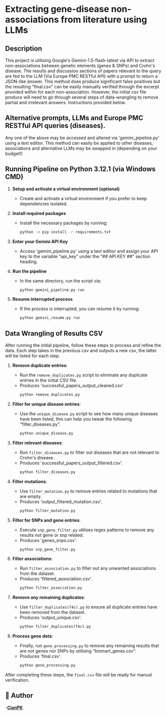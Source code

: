 # Extracting gene-disease non-associations from literature using LLMs

## Description
This project is utilising Google's Gemini-1.5-flash-latest via API to extract non-associations between genetic elements (genes & SNPs) and Crohn's disease.
The results and discussion sections of papers relevant to the query are fed to the LLM (Via Europe PMC RESTful API) with a prompt to return a JSON-like answer.
This method does produce significant false positives but the resulting "final.csv" can be easily manually verified through the excerpt provided within for each non-association. 
However, the initial csv file produce will need to go through several steps of data-wrangling to remove partial and irrelevant answers. Instructions provided below. 

## Alternative prompts, LLMs and Europe PMC RESTful API queries (diseases).
Any one of the above may be accessed and altered via 'gemini_pipeline.py' using a text editior.
This method can easily be applied to other diseases, associations and alternative LLMs may be swapped in (depending on your budget!)

## Running Pipeline on Python 3.12.1 (via Windows CMD)

1. **Setup and activate a virtual environment (optional)**
   - Create and activate a virtual environment if you prefer to keep dependencies isolated.

2. **Install required packages**
   - Install the necessary packages by running:
     ```cmd
     python -m pip install -r requirements.txt

3. **Enter your Gemini API Key**
   - Access 'gemini_pipeline.py' using a text editior and assign your API key to the variable "api_key" under the "## API KEY ##" section heading. 
   
4. **Run the pipeline**
   - In the same directory, run the script via:
     ```cmd
     python gemini_pipeline.py run
     ```

5. **Resume interrupted process**
   - If the process is interrupted, you can resume it by running:
     ```cmd
     python gemini_resume.py run
     ```

## Data Wrangling of Results CSV

After running the initial pipeline, follow these steps to process and refine the data. Each step takes in the previous csv and outputs a new csv,
the latter will be listed for each step. 

1. **Remove duplicate entries**:
   - Run the `remove_duplicates.py` script to eliminate any duplicate entries in the initial CSV file. 
   - Produces 'successful_papers_output_cleaned.csv'
     ```cmd
     python remove_duplicates.py
     ```

2. **Filter for unique disease entries**:
   - Use the `unique_disease.py` script to see how many unique diseases have been listed, this can help you tweak the following "filter_diseases.py".
     ```cmd
     python unique_disease.py
     ```

3. **Filter relevant diseases**:
   - Run `filter_diseases.py` to filter out diseases that are not relevant to Crohn's disease.
   - Produces 'successful_papers_output_filtered.csv'.
     ```cmd
     python filter_diseases.py
     ```

4. **Filter mutations**:
   - Use `filter_mutation.py` to remove entries related to mutations that are empty.
   - Produces 'output_filtered_mutation.csv'.
     ```cmd
     python filter_mutation.py
     ```

5. **Filter for SNPs and gene entries**:
   - Execute `snp_gene_filter.py` utilises regex patterns to remove any results not gene or snp related. 
   - Produces 'genes_snps.csv'.
     ```cmd
     python snp_gene_filter.py
     ```

6. **Filter associations**:
   - Run `filter_association.py` to filter out any unwanted associations from the dataset.
   - Produces 'filtered_association.csv'.
     ```cmd
     python filter_association.py
     ```

8. **Remove any remaining duplicates**:
   - Use `filter_duplicates(f4c).py` to ensure all duplicate entries have been removed from the dataset.
   - Produces 'output_unique.csv'. 
     ```cmd
     python filter_duplicates(f4c).py
     ```

9. **Process gene data**:
   - Finally, run `gene_processing.py` to remove any remaining results that are not genes nor SNPs by utilising "biomart_genes.csv".
   - Produces 'final.csv'. 
     ```cmd
     python gene_processing.py
     ```

After completing these steps, the `final.csv` file will be ready for manual verification. 

## 👥 Author

-[**CianPK**](https://github.com/CianPK)

